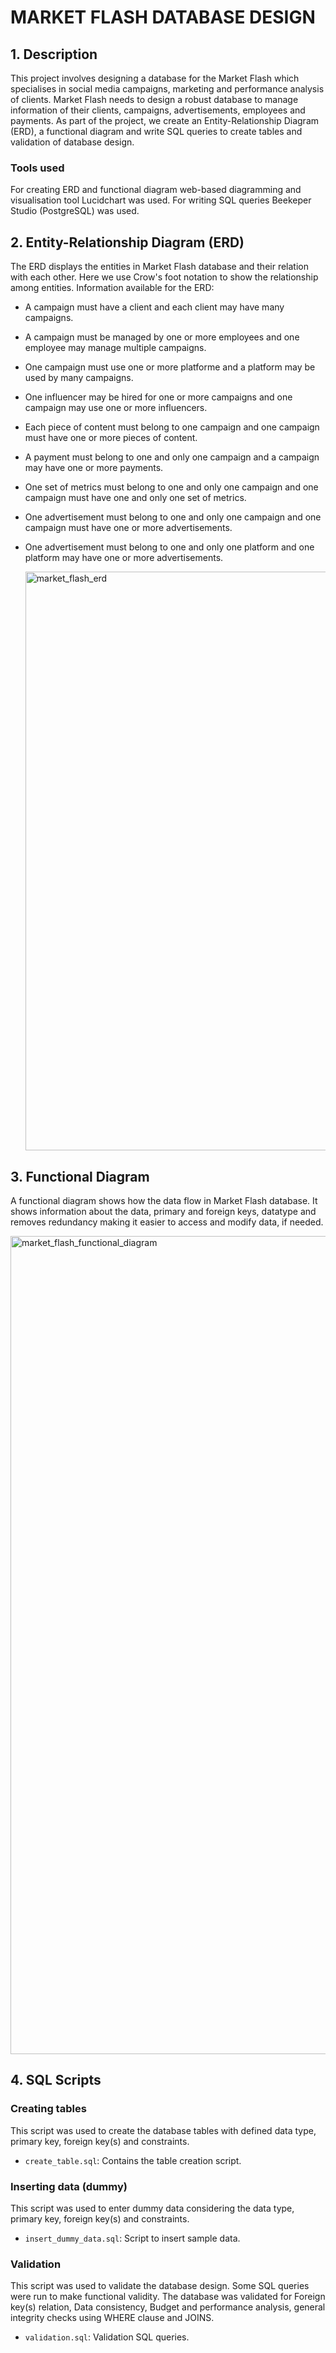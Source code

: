 # MARKET FLASH DATABASE DESIGN

## 1. Description
This project involves designing a database for the Market Flash which specialises in social media campaigns, marketing and performance analysis of clients. Market Flash needs to design a robust database to manage information of their clients, campaigns, advertisements, employees and payments.
As part of the project, we create an Entity-Relationship Diagram (ERD), a functional diagram and write SQL queries to create tables and validation of database design.

### Tools used 
For creating ERD and functional diagram web-based diagramming and visualisation tool Lucidchart was used.
For writing SQL queries Beekeper Studio (PostgreSQL) was used.

## 2. Entity-Relationship Diagram (ERD)
The ERD displays the entities in Market Flash database and their relation with each other. Here we use Crow's foot notation to show the relationship among entities.
Information available for the ERD:
- A campaign must have a client and each client may have many campaigns.
- A campaign must be managed by one or more employees and one employee may manage multiple campaigns.
- One campaign must use one or more platforme and a platform may be used by many campaigns.
- One influencer may be hired for one or more campaigns and one campaign may use one or more influencers.
- Each piece of content must belong to one campaign and one campaign must have one or more pieces of content.
- A payment must belong to one and only one campaign and a campaign may have one or more payments.
- One set of metrics must belong to one and only one campaign and one campaign must have one and only one set of metrics.
- One advertisement must belong to one and only one campaign and one campaign must have one or more advertisements.
- One advertisement must belong to one and only one platform and one platform may have one or more advertisements.

  <img width="926" alt="market_flash_erd" src="https://github.com/user-attachments/assets/8128426c-ccf1-482e-ac10-c3211b75bef7" />
  
## 3. Functional Diagram
A functional diagram shows how the data flow in Market Flash database. It shows information about the data, primary and foreign keys, datatype and removes redundancy making it easier to access and modify data, if needed.

<img width="1309" alt="market_flash_functional_diagram" src="https://github.com/user-attachments/assets/06cc11a9-c5a9-4c40-aa02-dd9ce66abd49" />

## 4. SQL Scripts

### Creating tables
This script was used to create the database tables with defined data type, primary key, foreign key(s) and constraints.
- `create_table.sql`: Contains the table creation script.

### Inserting data (dummy)
This script was used to enter dummy data considering the data type, primary key, foreign key(s) and constraints.
- `insert_dummy_data.sql`: Script to insert sample data.

### Validation
This script was used to validate the database design. Some SQL queries were run to make functional validity. The database was validated for Foreign key(s) relation, Data consistency, Budget and performance analysis, general integrity checks using WHERE clause and JOINS.
- `validation.sql`: Validation SQL queries.


